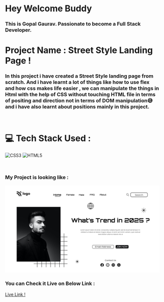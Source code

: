 # **Hey Welcome Buddy**
 
 ### This is Gopal Gaurav. Passionate to become a Full Stack Developer.

 # Project Name : Street Style Landing Page !

 ### In this project i have created a Street Style landing page from scratch. And i have learnt a lot of things like how to use flex and how css makes life easier , we can manipulate the things in Html with the help of CSS without touching HTML file in terms of positing and direction not in terms of DOM manipulation😅 and i have also learnt about positions mainly in this project.
 <br/>


# 💻 Tech Stack Used :

![CSS3](https://img.shields.io/badge/css3-%231572B6.svg?style=for-the-badge&logo=css3&logoColor=white) ![HTML5](https://img.shields.io/badge/html5-%23E34F26.svg?style=for-the-badge&logo=html5&logoColor=white)

</br>

### My Project is looking like :

![Web Site Image](./assets/1.png)

### You can Check it Live on Below Link :

[Live Link !]()
    